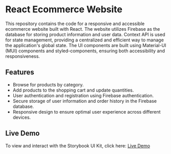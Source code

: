 # React Ecommerce Website

This repository contains the code for a responsive and accessible ecommerce website built with React. The website utilizes Firebase as the database for storing product information and user data. Context API is used for state management, providing a centralized and efficient way to manage the application's global state. The UI components are built using Material-UI (MUI) components and styled-components, ensuring both accessibility and responsiveness.

## Features

- Browse for products by category.
- Add products to the shopping cart and update quantities.
- User authentication and registration using Firebase authentication.
- Secure storage of user information and order history in the Firebase database.
- Responsive design to ensure optimal user experience across different devices.

## Live Demo

To view and interact with the Storybook UI Kit, click here: [Live Demo](https://aple-eccomerce-app.netlify.app/)
